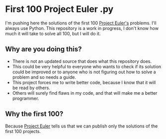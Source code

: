 # First 100 Project Euler .py
I'm pushing here the solutions of the first 100 [Project Euler's](https://projecteuler.net/about) problems. I'll always use Python.
This repository is a work in progress, I don't know how much it will take to solve all 100, but I will do it.  
## Why are you doing this?
- There is not an updated source that does what this repository does.
- This could be very helpful to everyone who wants to check if its solution could be improved or to anyone who is not figuring out how to solve a problem and so needs a   guide.
- This project forces me to write better code, because I know that it will be read by others.
- Others will surely find flaws in my code, and that will make me a better programmer.  
## Why the first 100?
Because [Project Euler](https://projecteuler.net/about) tells us that we can publish only the solutions of the first 100 projects. 